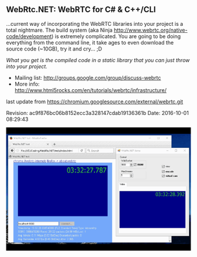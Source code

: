 ## WebRtc.NET: WebRTC for C# & C++/CLI

...current way of incorporating the WebRTC libraries into your project is a total nightmare. The build system (aka Ninja http://www.webrtc.org/native-code/development) is extremely complicated. You are going to be doing everything from the command line, it take ages to even download the source code (~10GB), try it and cry... ;D

*What you get is the compiled code in a static library that you can just throw into your project.* 

- Mailing list: http://groups.google.com/group/discuss-webrtc
- More info: http://www.html5rocks.com/en/tutorials/webrtc/infrastructure/

last update from https://chromium.googlesource.com/external/webrtc.git

Revision: ac9f876bc06b8152ecc3a328147cdab19136361b
Date: 2016-10-01 08:29:43

![demo](/web/demo.gif?raw=true)

